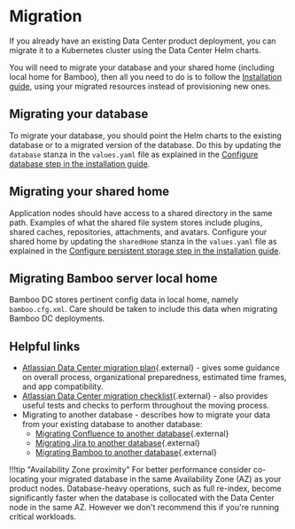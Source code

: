 # Migration

If you already have an existing Data Center product deployment, you can migrate it to a Kubernetes cluster using the Data Center Helm charts. 

You will need to migrate your database and your shared home (including local home for Bamboo), then all you need to do is to follow the [Installation guide](INSTALLATION.md), using your migrated resources instead of provisioning new ones.

## Migrating your database

To migrate your database, you should point the Helm charts to the existing database or to a migrated version of the database. Do this by updating the `database` stanza in the `values.yaml` file as explained in the [Configure database step in the installation guide](INSTALLATION.md#3-configure-database).

## Migrating your shared home

Application nodes should have access to a shared directory in the same path. Examples of what the shared file system stores include plugins, shared caches, repositories, attachments, and avatars. Configure your shared home by updating the `sharedHome` stanza in the `values.yaml` file as explained in the [Configure persistent storage step in the installation guide](INSTALLATION.md#5-configure-persistent-storage).

## Migrating Bamboo server local home

Bamboo DC stores pertinent config data in local home, namely `bamboo.cfg.xml`. Care should be taken to include this data when migrating Bamboo DC deployments.

## Helpful links

* [Atlassian Data Center migration plan](https://confluence.atlassian.com/enterprise/atlassian-data-center-migration-plan-935363952.html){.external} - gives some guidance on overall process, organizational preparedness, estimated time frames, and app compatibility. 
* [Atlassian Data Center migration checklist](https://confluence.atlassian.com/enterprise/atlassian-data-center-migration-checklist-935383667.html){.external} - also provides useful tests and checks to perform throughout the moving process.
* Migrating to another database - describes how to migrate your data from your existing database to another database:
    * [Migrating Confluence to another database](https://confluence.atlassian.com/doc/migrating-to-another-database-148867.html){.external}
    * [Migrating Jira to another database](https://confluence.atlassian.com/adminjiraserver/switching-databases-938846867.html){.external} 
    * [Migrating Bamboo to another database](https://confluence.atlassian.com/bamboo/moving-your-bamboo-data-to-a-different-database-289277250.html){.external} 

!!!tip "Availability Zone proximity"
    For better performance consider co-locating your migrated database in the same Availability Zone (AZ) as your product nodes. Database-heavy operations, such as full re-index, become significantly faster when the database is collocated with the Data Center node in the same AZ. However we don't recommend this if you're running critical workloads.

